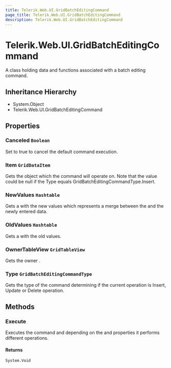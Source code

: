 ```yaml
---
title: Telerik.Web.UI.GridBatchEditingCommand
page_title: Telerik.Web.UI.GridBatchEditingCommand
description: Telerik.Web.UI.GridBatchEditingCommand
---
```


# Telerik.Web.UI.GridBatchEditingCommand

A class holding data and functions associated with a batch editing command.

## Inheritance Hierarchy

* System.Object
* Telerik.Web.UI.GridBatchEditingCommand

## Properties

###  Canceled `Boolean`

Set to true to cancel the default command execution.

###  Item `GridDataItem`

Gets the  object which the command
            will operate on. Note that the value could be null if the
            Type equals GridBatchEditingCommandType.Insert.

###  NewValues `Hashtable`

Gets a  with the new values which
            represents a merge between the  and
            the newly entered data.

###  OldValues `Hashtable`

Gets a  with the old values.

###  OwnerTableView `GridTableView`

Gets the owner .

###  Type `GridBatchEditingCommandType`

Gets the type of the command determining if the current operation
            is Insert, Update or Delete operation.

## Methods

###  Execute

Executes the command and depending on the 
            and  properties it performs different operations.

#### Returns

`System.Void` 

